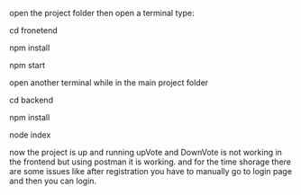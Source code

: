 open the project folder then open a terminal type:

cd fronetend

npm install

npm start


open another terminal while in the main project folder

cd backend

npm install

node index

now the project is up and running 
upVote and DownVote is not working in the frontend but using postman it is working.
and for the time shorage there are some issues like after registration you have to manually go to login page 
and then you can login.
